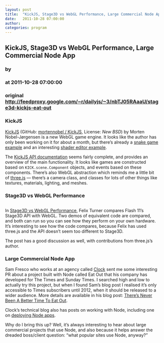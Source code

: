 ```yaml
---
layout: post
title:  "KickJS, Stage3D vs WebGL Performance, Large Commercial Node App"
date:   2011-10-28 07:00:00
author: 
categories: program
---
```


## KickJS, Stage3D vs WebGL Performance, Large Commercial Node App
### by 
### at 2011-10-28 07:00:00
### original <http://feedproxy.google.com/~r/dailyjs/~3/nbTJ05RAaaU/stage3d-kickjs-eat-out>

<h3>KickJS</h3>
<p><a href="http://www.kickjs.org/">KickJS</a> (GitHub: <a href="https://github.com/mortennobel/KickJS">mortennobel / KickJS</a>, License: <em>New <span>BSD</span></em>) by Morten Nobel-Jørgensen is a new WebGL game engine.  It looks like the author has only been working on it for about a month, but there’s already a <a href="https://github.com/mortennobel/KickJS/tree/master/example/snake">snake game example</a> and an interesting <a href="http://www.kickjs.org/example/shader_editor/shader_editor.html">shader editor example</a>.</p>
<p>The <a href="http://www.kickjs.org/api/">KickJS <span>API</span> documentation</a> seems fairly complete, and provides an overview of the main functionality.  It looks like games are constructed based on <code>KICK.scene.Component</code> objects, and events based on these components.  There’s also WebGL abstraction which reminds me a little bit of <a href="https://github.com/mrdoob/three.js/">three.js</a> — there’s a camera class, and classes for lots of other things like textures, materials, lighting, and meshes.</p>
<h3>Stage3D vs WebGL Performance</h3>
<p><img src="http://dailyjs.com/images/posts/stage3d_Webgl1.png" alt=""></p>
<p>In <a href="http://www.airtightinteractive.com/2011/10/stage3d-vs-webgl-performance/">Stage3D vs WebGL Performance</a>, Felix Turner compares Flash 11’s Stage3D <span>API</span> with WebGL.  Two demos of equivalent code are compared, and both can run so you can see how they perform on your own hardware.  It’s interesting to see how the code compares, because Felix has used three.js and the <span>API</span> doesn’t seem too different to Stage3D.</p>
<p>The post has a good discussion as well, with contributions from three.js’s author.</p>
<h3>Large Commercial Node App</h3>
<p>Sam Fresco who works at an agency called <a href="http://www.clock.co.uk">Clock</a> sent me some interesting PR about a project built with Node called Eat Out that his company has developed for The Times and Sunday Times.  I searched high and low to actually try this project, but when I found Sam’s blog post I realised it’s only accessible to Times subscribers until 2012, when it should be released to a wider audience.  More details are available in his blog post: <a href="http://www.clock.co.uk/blog/entry/view.php?Id=36">There’s Never Been A Better Time To Eat Out</a>.</p>
<p>Clock’s technical blog also has posts on working with Node, including one on <a href="http://blog.clock.co.uk/2011/04/11/deploying-node-js-apps/">deploying Node apps</a>.</p>
<p>Why do I bring this up?  Well, it’s always interesting to hear about large commercial projects that use Node, and also because it helps answer the dreaded boss/client question: “what popular sites use Node, anyway?”</p><img src="http://feeds.feedburner.com/~r/dailyjs/~4/nbTJ05RAaaU" height="1" width="1">